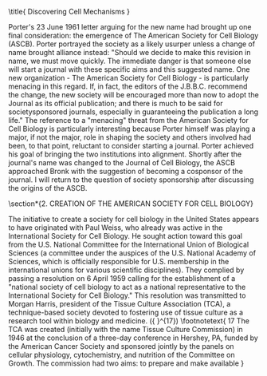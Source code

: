 \title{
Discovering Cell Mechanisms
}

Porter's 23 June 1961 letter arguing for the new name had brought up one final consideration: the emergence of The American Society for Cell Biology (ASCB). Porter portrayed the society as a likely usurper unless a change of name brought alliance instead: "Should we decide to make this revision in name, we must move quickly. The immediate danger is that someone else will start a journal with these specific aims and this suggested name. One new organization - The American Society for Cell Biology - is particularly menacing in this regard. If, in fact, the editors of the J.B.B.C. recommend the change, the new society will be encouraged more than now to adopt the Journal as its official publication; and there is much to be said for societysponsored journals, especially in guaranteeing the publication a long life." The reference to a "menacing" threat from the American Society for Cell Biology is particularly interesting because Porter himself was playing a major, if not the major, role in shaping the society and others involved had been, to that point, reluctant to consider starting a journal. Porter achieved his goal of bringing the two institutions into alignment. Shortly after the journal's name was changed to the Journal of Cell Biology, the ASCB approached Bronk with the suggestion of becoming a cosponsor of the journal. I will return to the question of society sponsorship after discussing the origins of the ASCB.

\section*{2. CREATION OF THE AMERICAN SOCIETY FOR CELL BIOLOGY}

The initiative to create a society for cell biology in the United States appears to have originated with Paul Weiss, who already was active in the International Society for Cell Biology. He sought action toward this goal from the U.S. National Committee for the International Union of Biological Sciences (a committee under the auspices of the U.S. National Academy of Sciences, which is officially responsible for U.S. membership in the international unions for various scientific disciplines). They complied by passing a resolution on 6 April 1959 calling for the establishment of a "national society of cell biology to act as a national representative to the International Society for Cell Biology." This resolution was transmitted to Morgan Harris, president of the Tissue Culture Association (TCA), a technique-based society devoted to fostering use of tissue culture as a research tool within biology and medicine. \({ }^{17}\)
\footnotetext{
17 The TCA was created (initially with the name Tissue Culture Commission) in 1946 at the conclusion of a three-day conference in Hershey, PA, funded by the American Cancer Society and sponsored jointly by the panels on cellular physiology, cytochemistry, and nutrition of the Committee on Growth. The commission had two aims: to prepare and make available
}